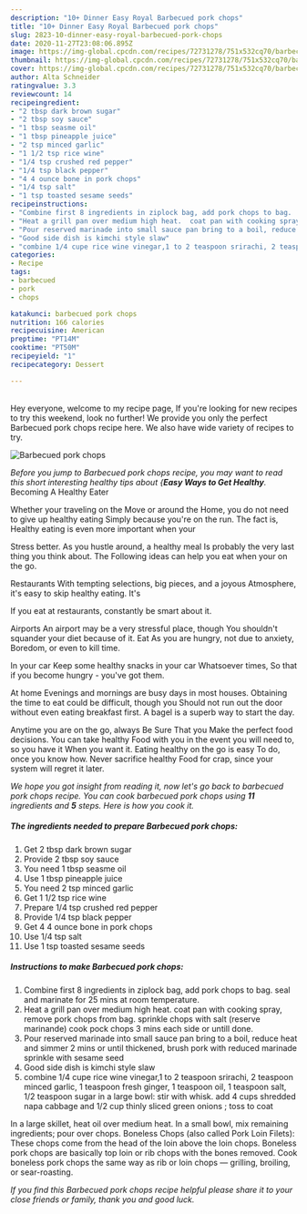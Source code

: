 ```yaml
---
description: "10+ Dinner Easy Royal Barbecued pork chops"
title: "10+ Dinner Easy Royal Barbecued pork chops"
slug: 2823-10-dinner-easy-royal-barbecued-pork-chops
date: 2020-11-27T23:08:06.895Z
image: https://img-global.cpcdn.com/recipes/72731278/751x532cq70/barbecued-pork-chops-recipe-main-photo.jpg
thumbnail: https://img-global.cpcdn.com/recipes/72731278/751x532cq70/barbecued-pork-chops-recipe-main-photo.jpg
cover: https://img-global.cpcdn.com/recipes/72731278/751x532cq70/barbecued-pork-chops-recipe-main-photo.jpg
author: Alta Schneider
ratingvalue: 3.3
reviewcount: 14
recipeingredient:
- "2 tbsp dark brown sugar"
- "2 tbsp soy sauce"
- "1 tbsp seasme oil"
- "1 tbsp pineapple juice"
- "2 tsp minced garlic"
- "1 1/2 tsp rice wine"
- "1/4 tsp crushed red pepper"
- "1/4 tsp black pepper"
- "4 4 ounce bone in pork chops"
- "1/4 tsp salt"
- "1 tsp toasted sesame seeds"
recipeinstructions:
- "Combine first 8 ingredients in ziplock bag, add pork chops to bag.  seal and marinate for 25 mins at room temperature."
- "Heat a grill pan over medium high heat.  coat pan with cooking spray, remove pork chops from bag. sprinkle chops with salt (reserve marinande) cook pock chops 3 mins each side or untill done."
- "Pour reserved marinade into small sauce pan bring to a boil, reduce heat and simmer 2 mins or until thickened, brush pork with reduced marinade sprinkle with sesame seed"
- "Good side dish is kimchi style slaw"
- "combine 1/4 cupe rice wine vinegar,1 to 2 teaspoon srirachi, 2 teaspoon minced garlic, 1 teaspoon fresh ginger, 1 teaspoon oil, 1 teaspoon salt, 1/2 teaspoon sugar in a large bowl: stir with whisk.  add 4 cups shredded napa cabbage and 1/2 cup thinly sliced green onions ; toss to coat"
categories:
- Recipe
tags:
- barbecued
- pork
- chops

katakunci: barbecued pork chops 
nutrition: 166 calories
recipecuisine: American
preptime: "PT14M"
cooktime: "PT50M"
recipeyield: "1"
recipecategory: Dessert

---
```

<br>
Hey everyone, welcome to my recipe page, If you're looking for new recipes to try this weekend, look no further! We provide you only the perfect Barbecued pork chops recipe here. We also have wide variety of recipes to try.
<br>


![Barbecued pork chops](https://img-global.cpcdn.com/recipes/72731278/751x532cq70/barbecued-pork-chops-recipe-main-photo.jpg)

<i>Before you jump to Barbecued pork chops recipe, you may want to read this short interesting healthy tips about {<strong>Easy Ways to Get Healthy</strong>.</i>
Becoming A Healthy Eater

Whether your traveling on the Move or around the
Home, you do not need to give up healthy eating
Simply because you're on the run. The fact is,
Healthy eating is even more important when your



Stress better. As you hustle around, a healthy meal
Is probably the very last thing you think about. The
Following ideas can help you eat when your on the go.

Restaurants
With tempting selections, big pieces, and a joyous 
Atmosphere, it's easy to skip healthy eating. It's


If you eat at restaurants, constantly be smart
about it.

Airports
An airport may be a very stressful place, though 
You shouldn't squander your diet because of it. Eat
As you are hungry, not due to anxiety,
Boredom, or even to kill time.

In your car
Keep some healthy snacks in your car Whatsoever times,
So that if you become hungry - you've got them.

At home
Evenings and mornings are busy days in most houses.
Obtaining the time to eat could be difficult, though you
Should not run out the door without even eating breakfast
first. 
A bagel is a superb way to start the day.

Anytime you are on the go, always Be Sure That you
Make the perfect food decisions. You can take healthy
Food with you in the event you will need to, so you have it
When you want it. Eating healthy on the go is easy
To do, once you know how. Never sacrifice healthy
Food for crap, since your system will regret it later.


<i>We hope you got insight from reading it, now let's go back to barbecued pork chops recipe. You can cook barbecued pork chops using <strong>11</strong> ingredients and <strong>5</strong> steps. Here is how you cook it.
</i>

##### The ingredients needed to prepare Barbecued pork chops:

1. Get 2 tbsp dark brown sugar
1. Provide 2 tbsp soy sauce
1. You need 1 tbsp seasme oil
1. Use 1 tbsp pineapple juice
1. You need 2 tsp minced garlic
1. Get 1 1/2 tsp rice wine
1. Prepare 1/4 tsp crushed red pepper
1. Provide 1/4 tsp black pepper
1. Get 4 4 ounce bone in pork chops
1. Use 1/4 tsp salt
1. Use 1 tsp toasted sesame seeds


##### Instructions to make Barbecued pork chops:

1. Combine first 8 ingredients in ziplock bag, add pork chops to bag.  seal and marinate for 25 mins at room temperature.
1. Heat a grill pan over medium high heat.  coat pan with cooking spray, remove pork chops from bag. sprinkle chops with salt (reserve marinande) cook pock chops 3 mins each side or untill done.
1. Pour reserved marinade into small sauce pan bring to a boil, reduce heat and simmer 2 mins or until thickened, brush pork with reduced marinade sprinkle with sesame seed
1. Good side dish is kimchi style slaw
1. combine 1/4 cupe rice wine vinegar,1 to 2 teaspoon srirachi, 2 teaspoon minced garlic, 1 teaspoon fresh ginger, 1 teaspoon oil, 1 teaspoon salt, 1/2 teaspoon sugar in a large bowl: stir with whisk.  add 4 cups shredded napa cabbage and 1/2 cup thinly sliced green onions ; toss to coat


In a large skillet, heat oil over medium heat. In a small bowl, mix remaining ingredients; pour over chops. Boneless Chops (also called Pork Loin Filets): These chops come from the head of the loin above the loin chops. Boneless pork chops are basically top loin or rib chops with the bones removed. Cook boneless pork chops the same way as rib or loin chops — grilling, broiling, or sear-roasting. 

<i>If you find this Barbecued pork chops recipe helpful please share it to your close friends or family, thank you and good luck.</i>
